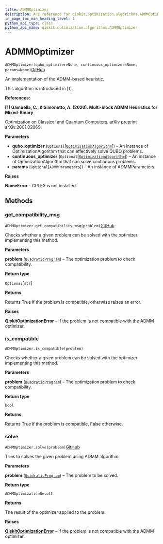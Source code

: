 ```yaml
---
title: ADMMOptimizer
description: API reference for qiskit.optimization.algorithms.ADMMOptimizer
in_page_toc_min_heading_level: 1
python_api_type: class
python_api_name: qiskit.optimization.algorithms.ADMMOptimizer
---
```


# ADMMOptimizer

<span id="qiskit.optimization.algorithms.ADMMOptimizer" />

`ADMMOptimizer(qubo_optimizer=None, continuous_optimizer=None, params=None)`[GitHub](https://github.com/qiskit-community/qiskit-aqua/tree/stable/0.7/qiskit/optimization/algorithms/admm_optimizer.py "view source code")

An implementation of the ADMM-based heuristic.

This algorithm is introduced in \[1].

**References:**

**\[1] Gambella, C., & Simonetto, A. (2020). Multi-block ADMM Heuristics for Mixed-Binary**

Optimization on Classical and Quantum Computers. arXiv preprint arXiv:2001.02069.

**Parameters**

*   **qubo\_optimizer** (`Optional`\[[`OptimizationAlgorithm`](qiskit.optimization.algorithms.OptimizationAlgorithm "qiskit.optimization.algorithms.optimization_algorithm.OptimizationAlgorithm")]) – An instance of OptimizationAlgorithm that can effectively solve QUBO problems.
*   **continuous\_optimizer** (`Optional`\[[`OptimizationAlgorithm`](qiskit.optimization.algorithms.OptimizationAlgorithm "qiskit.optimization.algorithms.optimization_algorithm.OptimizationAlgorithm")]) – An instance of OptimizationAlgorithm that can solve continuous problems.
*   **params** (`Optional`\[`ADMMParameters`]) – An instance of ADMMParameters.

**Raises**

**NameError** – CPLEX is not installed.

## Methods

### get\_compatibility\_msg

<span id="qiskit.optimization.algorithms.ADMMOptimizer.get_compatibility_msg" />

`ADMMOptimizer.get_compatibility_msg(problem)`[GitHub](https://github.com/qiskit-community/qiskit-aqua/tree/stable/0.7/qiskit/optimization/algorithms/admm_optimizer.py "view source code")

Checks whether a given problem can be solved with the optimizer implementing this method.

**Parameters**

**problem** ([`QuadraticProgram`](qiskit.optimization.problems.QuadraticProgram "qiskit.optimization.problems.quadratic_program.QuadraticProgram")) – The optimization problem to check compatibility.

**Return type**

`Optional`\[`str`]

**Returns**

Returns True if the problem is compatible, otherwise raises an error.

**Raises**

[**QiskitOptimizationError**](qiskit.optimization.QiskitOptimizationError "qiskit.optimization.QiskitOptimizationError") – If the problem is not compatible with the ADMM optimizer.

### is\_compatible

<span id="qiskit.optimization.algorithms.ADMMOptimizer.is_compatible" />

`ADMMOptimizer.is_compatible(problem)`

Checks whether a given problem can be solved with the optimizer implementing this method.

**Parameters**

**problem** ([`QuadraticProgram`](qiskit.optimization.problems.QuadraticProgram "qiskit.optimization.problems.quadratic_program.QuadraticProgram")) – The optimization problem to check compatibility.

**Return type**

`bool`

**Returns**

Returns True if the problem is compatible, False otherwise.

### solve

<span id="qiskit.optimization.algorithms.ADMMOptimizer.solve" />

`ADMMOptimizer.solve(problem)`[GitHub](https://github.com/qiskit-community/qiskit-aqua/tree/stable/0.7/qiskit/optimization/algorithms/admm_optimizer.py "view source code")

Tries to solves the given problem using ADMM algorithm.

**Parameters**

**problem** ([`QuadraticProgram`](qiskit.optimization.problems.QuadraticProgram "qiskit.optimization.problems.quadratic_program.QuadraticProgram")) – The problem to be solved.

**Return type**

`ADMMOptimizationResult`

**Returns**

The result of the optimizer applied to the problem.

**Raises**

[**QiskitOptimizationError**](qiskit.optimization.QiskitOptimizationError "qiskit.optimization.QiskitOptimizationError") – If the problem is not compatible with the ADMM optimizer.

